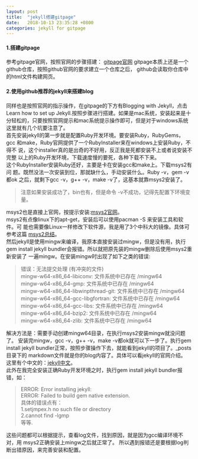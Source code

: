 ```yaml
---
layout: post
title:  "jekyll搭建gitpage"
date:   2018-10-13 23:35:28 +0800
categories: jekyll for gitpage
---
```

#### 1.搭建gitpage  
参考gitpage官网，按照官网的步骤搭建： [gitpage官网](https://pages.github.com/) 
gitpage本质上还是一个github仓库，按照github官网的要求建立一个仓库之后，
github会读取你仓库中的html文件构建网页。
#### 2.使用github推荐的jekyll来搭建blog  
同样也是按照官网的指示操作，在gitpage的下方有Blogging with Jekyll，点击
Learn how to set up Jekyll.按照步骤进行搭建。如果是mac系统，安装起来是十
分轻松的，只要按照官网提示和mac系统提示操作即可，但是对于windows系统
这里就有几个坑要注意了。  
首先安装jekyll的第一步就是配置Ruby开发环境。要安装Ruby，RubyGems，gcc
和make，Ruby官网提供了一个RubyInstaller来在windows上安装Ruby，不得不
说，这个installer真的是出奇的不好用，反正我是死都安装不上或者说安装不完整
以上的Ruby开发环境，下载速度慢的要死，各种下载不下来。  
这个RubyInstaller安装Ruby还好，主要是卡在安装gcc和make上。下载msys2有问
题。既然没法一次安装到位，那就缺什么，手动安装什么。Ruby -v，gem -v都ok
之后，就剩下gcc -v，g++ -v，make -v了，这基本就靠msys2安装了。
>注意如果安装成功了，bin也有，但是命令 -v不成功，记得先配置下环境变量。

msys2也是直接上官网，按提示安装:[msys2官网](http://www.msys2.org/)。  
msys2有点像linux下的apt-get，安装后可以使用pacman -S 来安装工具和软件。可
能也需要像Linux一样修改下软件源，我是用了3个中科大的镜像。具体可参考这篇
[msys2总结](http://www.360doc.com/content/16/0514/16/496343_559090195.shtml)。  
然后jekyll是使用mingw来编译，我原本直接安装过mingw，但是没有用，执行gem 
install jekyll bundler会报错。所以就把原先装的mingw删除后使用msys2重新安装了
一遍mingw。在安装mingw时出现了如下之类的错误:  
>错误：无法提交处理 (有冲突的文件)  
mingw-w64-x86_64-libiconv: 文件系统中已存在 /mingw64  
mingw-w64-x86_64-gmp: 文件系统中已存在 /mingw64  
mingw-w64-x86_64-libwinpthread-git: 文件系统中已存在 /mingw64  
mingw-w64-x86_64-gcc-libgfortran: 文件系统中已存在 /mingw64  
mingw-w64-x86_64-gcc-libs: 文件系统中已存在 /mingw64  
mingw-w64-x86_64-bzip2: 文件系统中已存在 /mingw64  
mingw-w64-x86_64-zlib: 文件系统中已存在 /mingw64  

解决方法是：需要手动创建mingw64目录，在执行msys2安装mingw就没问题了。
安装完mingw，gcc -v，g++ -v，make -v都ok就可以下一步了。执行gem install 
jekyll bundler正常，按照步骤操作下去，就能看到jekyll的项目了。_posts目录下的
markdown文件就是你的blog内容了。具体可以看jekyll的官网介绍。
这里有个中文的：[jekyll中文](https://www.jekyll.com.cn/)。  
此外在我完全安装正确Ruby开发环境之时，执行gem install jekyll bundler报错，如：
>ERROR:  Error installing jekyll:  
ERROR: Failed to build gem native extension.  
具体的错误点有：  
1.setjmpex.h no such file or directory  
2.cannot find -lgmp  
等等.

这些问题都可以根据提示，查看log文件，找到原因，就是因为gcc编译环境不对，用
msys2正确安装上mingw之后就正常了。
所以遇到报错还是要根据log判断出错原因，来完善安装和配置。